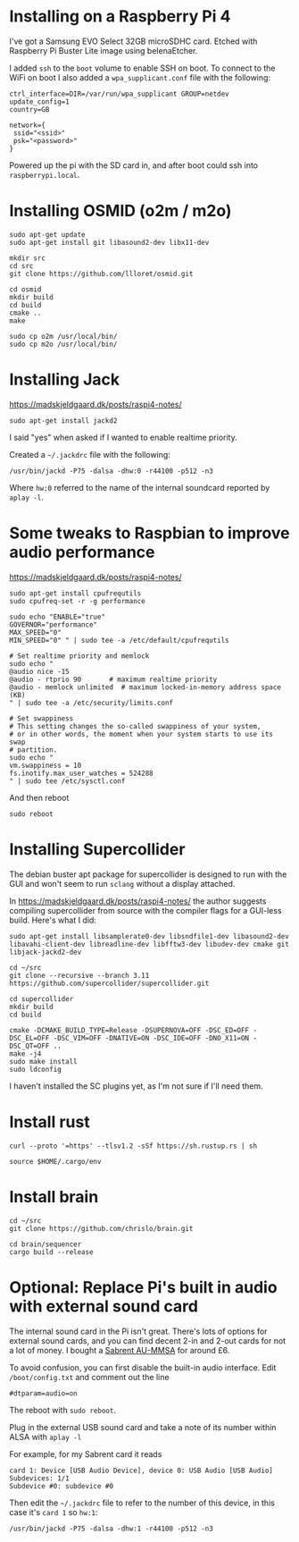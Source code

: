 # Installing on a Raspberry Pi 4

I've got a Samsung EVO Select 32GB microSDHC card. Etched with Raspberry Pi Buster Lite image using belenaEtcher.

I added `ssh` to the `boot` volume to enable SSH on boot. To connect to the WiFi on boot I also added a `wpa_supplicant.conf` file with the following:

    ctrl_interface=DIR=/var/run/wpa_supplicant GROUP=netdev
    update_config=1
    country=GB

    network={
     ssid="<ssid>"
     psk="<password>"
    }

Powered up the pi with the SD card in, and after boot could ssh into `raspberrypi.local`.

# Installing OSMID (o2m / m2o)

    sudo apt-get update
    sudo apt-get install git libasound2-dev libx11-dev

    mkdir src
    cd src
    git clone https://github.com/llloret/osmid.git

    cd osmid
    mkdir build
    cd build
    cmake ..
    make

    sudo cp o2m /usr/local/bin/
    sudo cp m2o /usr/local/bin/

# Installing Jack

<https://madskjeldgaard.dk/posts/raspi4-notes/>

    sudo apt-get install jackd2

I said "yes" when asked if I wanted to enable realtime priority.

Created a `~/.jackdrc` file with the following:

    /usr/bin/jackd -P75 -dalsa -dhw:0 -r44100 -p512 -n3

Where `hw:0` referred to the name of the internal soundcard reported by `aplay -l`.

# Some tweaks to Raspbian to improve audio performance

<https://madskjeldgaard.dk/posts/raspi4-notes/>

    sudo apt-get install cpufrequtils
    sudo cpufreq-set -r -g performance

    sudo echo "ENABLE="true"
    GOVERNOR="performance"
    MAX_SPEED="0"
    MIN_SPEED="0" " | sudo tee -a /etc/default/cpufrequtils

    # Set realtime priority and memlock
    sudo echo "
    @audio nice -15
    @audio - rtprio 90       # maximum realtime priority
    @audio - memlock unlimited  # maximum locked-in-memory address space (KB)
    " | sudo tee -a /etc/security/limits.conf

    # Set swappiness
    # This setting changes the so-called swappiness of your system,
    # or in other words, the moment when your system starts to use its swap
    # partition.
    sudo echo "
    vm.swappiness = 10
    fs.inotify.max_user_watches = 524288
    " | sudo tee /etc/sysctl.conf

And then reboot

    sudo reboot

# Installing Supercollider

The debian buster apt package for supercollider is designed to run with the GUI and won't seem to run `sclang` without a display attached.

In <https://madskjeldgaard.dk/posts/raspi4-notes/> the author suggests compiling supercollider from source with the compiler flags for a GUI-less build. Here's what I did:

    sudo apt-get install libsamplerate0-dev libsndfile1-dev libasound2-dev libavahi-client-dev libreadline-dev libfftw3-dev libudev-dev cmake git libjack-jackd2-dev

    cd ~/src
    git clone --recursive --branch 3.11 https://github.com/supercollider/supercollider.git

    cd supercollider
    mkdir build
    cd build

    cmake -DCMAKE_BUILD_TYPE=Release -DSUPERNOVA=OFF -DSC_ED=OFF -DSC_EL=OFF -DSC_VIM=OFF -DNATIVE=ON -DSC_IDE=OFF -DNO_X11=ON -DSC_QT=OFF ..
    make -j4
    sudo make install
    sudo ldconfig

I haven't installed the SC plugins yet, as I'm not sure if I'll need them.

# Install rust

    curl --proto '=https' --tlsv1.2 -sSf https://sh.rustup.rs | sh

    source $HOME/.cargo/env

# Install brain

    cd ~/src
    git clone https://github.com/chrislo/brain.git

    cd brain/sequencer
    cargo build --release

# Optional: Replace Pi's built in audio with external sound card

The internal sound card in the Pi isn't great. There's lots of options for external sound cards, and you can find decent 2-in and 2-out cards for not a lot of money. I bought a [Sabrent AU-MMSA](https://www.sabrent.com/product/AU-MMSA/usb-external-stereo-3d-sound-adapter-black) for around £6.

To avoid confusion, you can first disable the built-in audio interface. Edit `/boot/config.txt` and comment out the line

    #dtparam=audio=on

The reboot with `sudo reboot`.

Plug in the external USB sound card and take a note of its number within ALSA with `aplay -l`

For example, for my Sabrent card it reads

    card 1: Device [USB Audio Device], device 0: USB Audio [USB Audio]
    Subdevices: 1/1
    Subdevice #0: subdevice #0

Then edit the `~/.jackdrc` file to refer to the number of this device, in this case it's `card 1` so `hw:1`:

    /usr/bin/jackd -P75 -dalsa -dhw:1 -r44100 -p512 -n3
